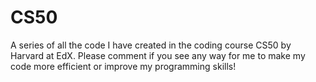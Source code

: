 # CS50
A series of all the code I have created in the coding course CS50 by Harvard at EdX. Please comment if you see any way for me to make my code more efficient or improve my programming skills!
